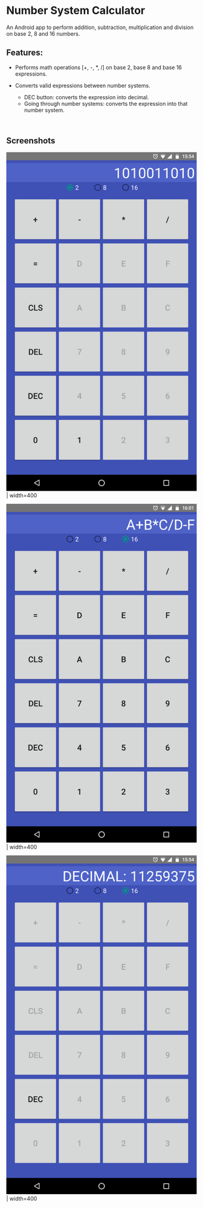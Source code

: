 # Number System Calculator

An Android app to perform addition, subtraction, multiplication and division on base 2, 8 and 16 numbers.



## Features:

* Performs math operations [+, -, *, /] on base 2, base 8 and base 16 expressions.

* Converts valid expressions between number systems.

  * DEC button: converts the expression into decimal.
  * Going through number systems: converts the expression into that number system.

  ​

## Screenshots

![Screenshot_20180216-155430](screenshots/Screenshot_20180216-155430.png) | width=400



![Screenshot_20180216-160142](screenshots/Screenshot_20180216-160142.png) | width=400



![Screenshot_20180216-155400](screenshots/Screenshot_20180216-155457.png) | width=400
